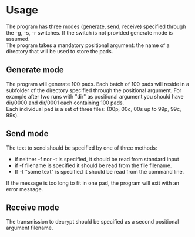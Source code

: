 
# Usage

The program has three modes (generate, send, receive) specified through the -g,
-s, -r switches. If the switch is not provided generate mode is assumed.  
The program takes a mandatory positional argument: the name of a directory that will
be used to store the pads.

## Generate mode

The program will generate 100 pads. Each batch of 100 pads will reside in a subfolder of the
directory specified through the positional argument. For example after two runs with "dir"
as positional argument you should have dir/0000 and dir/0001 each containing 100
pads.  
Each individual pad is a set of three files: (00p, 00c, 00s up to 99p, 99c, 99s).

## Send mode
The text to send should be specified by one of three methods:
 - if neither -f nor -t is specified, it should be read from standard input
 - if -f filename is specified it should be read from the file filename.
 - If -t "some text" is specified it should be read from the command line.

If the message is too long to fit in one pad, the program will exit with an error message.


## Receive mode

The transmission to decrypt should be specified as a second positional argument
filename.


